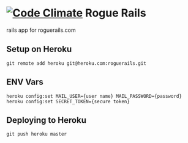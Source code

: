 [![Code Climate](https://codeclimate.com/github/RogueRails/roguerails.com.png)](https://codeclimate.com/github/RogueRails/roguerails.com)
Rogue Rails
====
rails app for roguerails.com

## Setup on Heroku
    git remote add heroku git@heroku.com:roguerails.git

## ENV Vars
    heroku config:set MAIL_USER={user name} MAIL_PASSWORD={password}
    heroku config:set SECRET_TOKEN={secure token}

## Deploying to Heroku
    git push heroku master
